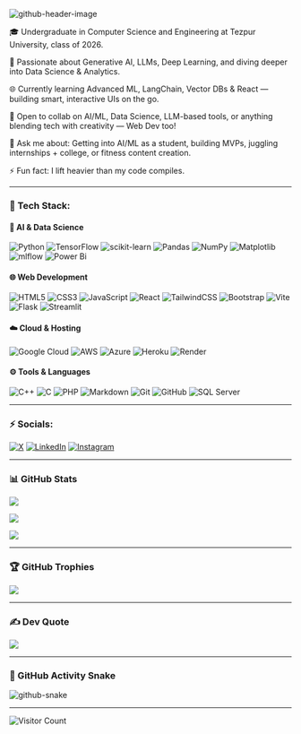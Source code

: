 ![github-header-image](https://github.com/user-attachments/assets/e7415d7a-6e12-44f8-b22e-d755d667885c)

🎓 Undergraduate in Computer Science and Engineering at Tezpur University, class of 2026.

🤖 Passionate about Generative AI, LLMs, Deep Learning, and diving deeper into Data Science & Analytics.

🌐 Currently learning Advanced ML, LangChain, Vector DBs & React — building smart, interactive UIs on the go.

👯 Open to collab on AI/ML, Data Science, LLM-based tools, or anything blending tech with creativity — Web Dev too!

💬 Ask me about: Getting into AI/ML as a student, building MVPs, juggling internships + college, or fitness content creation.

⚡ Fun fact: I lift heavier than my code compiles.


---

### 🚀 Tech Stack:

#### 🧠 AI & Data Science
![Python](https://img.shields.io/badge/python-3670A0?style=for-the-badge&logo=python&logoColor=ffdd54) 
![TensorFlow](https://img.shields.io/badge/TensorFlow-%23FF6F00.svg?style=for-the-badge&logo=TensorFlow&logoColor=white) 
![scikit-learn](https://img.shields.io/badge/scikit--learn-%23F7931E.svg?style=for-the-badge&logo=scikit-learn&logoColor=white) 
![Pandas](https://img.shields.io/badge/pandas-%23150458.svg?style=for-the-badge&logo=pandas&logoColor=white) 
![NumPy](https://img.shields.io/badge/numpy-%23013243.svg?style=for-the-badge&logo=numpy&logoColor=white) 
![Matplotlib](https://img.shields.io/badge/Matplotlib-%23ffffff.svg?style=for-the-badge&logo=Matplotlib&logoColor=black) 
![mlflow](https://img.shields.io/badge/mlflow-%23d9ead3.svg?style=for-the-badge&logo=numpy&logoColor=blue) 
![Power Bi](https://img.shields.io/badge/power_bi-F2C811?style=for-the-badge&logo=powerbi&logoColor=black)

#### 🌐 Web Development
![HTML5](https://img.shields.io/badge/html5-%23E34F26.svg?style=for-the-badge&logo=html5&logoColor=white) 
![CSS3](https://img.shields.io/badge/css3-%231572B6.svg?style=for-the-badge&logo=css3&logoColor=white) 
![JavaScript](https://img.shields.io/badge/javascript-%23323330.svg?style=for-the-badge&logo=javascript&logoColor=%23F7DF1E)
![React](https://img.shields.io/badge/react-%2320232a.svg?style=for-the-badge&logo=react&logoColor=%2361DAFB)
![TailwindCSS](https://img.shields.io/badge/tailwindcss-%2338B2AC.svg?style=for-the-badge&logo=tailwind-css&logoColor=white)
![Bootstrap](https://img.shields.io/badge/bootstrap-%238511FA.svg?style=for-the-badge&logo=bootstrap&logoColor=white)
![Vite](https://img.shields.io/badge/vite-%23646CFF.svg?style=for-the-badge&logo=vite&logoColor=white)
![Flask](https://img.shields.io/badge/flask-%23000.svg?style=for-the-badge&logo=flask&logoColor=white)
![Streamlit](https://img.shields.io/badge/Streamlit-%23FE4B4B.svg?style=for-the-badge&logo=streamlit&logoColor=white)

#### ☁️ Cloud & Hosting
![Google Cloud](https://img.shields.io/badge/GoogleCloud-%234285F4.svg?style=for-the-badge&logo=google-cloud&logoColor=white) 
![AWS](https://img.shields.io/badge/AWS-%23FF9900.svg?style=for-the-badge&logo=amazon-aws&logoColor=white) 
![Azure](https://img.shields.io/badge/azure-%230072C6.svg?style=for-the-badge&logo=microsoftazure&logoColor=white)
![Heroku](https://img.shields.io/badge/heroku-%23430098.svg?style=for-the-badge&logo=heroku&logoColor=white) 
![Render](https://img.shields.io/badge/Render-%46E3B7.svg?style=for-the-badge&logo=render&logoColor=white)

#### ⚙️ Tools & Languages
![C++](https://img.shields.io/badge/c++-%2300599C.svg?style=for-the-badge&logo=c%2B%2B&logoColor=white) 
![C](https://img.shields.io/badge/c-%2300599C.svg?style=for-the-badge&logo=c&logoColor=white)
![PHP](https://img.shields.io/badge/php-%23777BB4.svg?style=for-the-badge&logo=php&logoColor=white)
![Markdown](https://img.shields.io/badge/markdown-%23000000.svg?style=for-the-badge&logo=markdown&logoColor=white)
![Git](https://img.shields.io/badge/git-%23F05033.svg?style=for-the-badge&logo=git&logoColor=white) 
![GitHub](https://img.shields.io/badge/github-%23121011.svg?style=for-the-badge&logo=github&logoColor=white)
![SQL Server](https://img.shields.io/badge/Microsoft%20SQL%20Server-CC2927?style=for-the-badge&logo=microsoft%20sql%20server&logoColor=white)

---

### ⚡ Socials:
[![X](https://img.shields.io/badge/twitter-x?style=for-the-badge&logo=x&logoColor=white&color=%230f1419)](https://twitter.com/@BhargabjyotiBh8)
[![LinkedIn](https://img.shields.io/badge/linkedin-logo?style=for-the-badge&logo=linkedin&logoColor=white&color=%230a77b6)](https://www.linkedin.com/in/bhargab-jb)
[![Instagram](https://img.shields.io/badge/instagram-logo?style=for-the-badge&logo=instagram&logoColor=white&color=%23F35369)](https://www.instagram.com/bhargab_jb)

---

### 📊 GitHub Stats

![](https://github-readme-stats.vercel.app/api?username=BJB0&show_icons=true&locale=en)

![](https://nirzak-streak-stats.vercel.app/?user=BJB0&theme=dark&hide_border=false)

![](https://github-readme-stats.vercel.app/api/top-langs?username=BJB0&show_icons=true&locale=en&layout=compact)

---

### 🏆 GitHub Trophies
![](https://github-profile-trophy.vercel.app/?username=BJB0&theme=radical&no-frame=false&no-bg=true&margin-w=4)

---

### ✍️ Dev Quote
![](https://quotes-github-readme.vercel.app/api?type=horizontal&theme=dark)

---

### 🐍 GitHub Activity Snake

<picture>
  <source media="(prefers-color-scheme: dark)" srcset="https://raw.githubusercontent.com/BJB0/BJB0/output/github-snake-dark.svg?palette=github-dark" />
  <source media="(prefers-color-scheme: light)" srcset="https://raw.githubusercontent.com/BJB0/BJB0/output/github-snake.svg?palette=rainbow" />
  <img alt="github-snake" src="https://raw.githubusercontent.com/BJB0/BJB0/output/github-snake.svg?palette=rainbow" />
</picture>

---

![Visitor Count](https://komarev.com/ghpvc/?username=BJB0&style=flat-square&color=blue)
